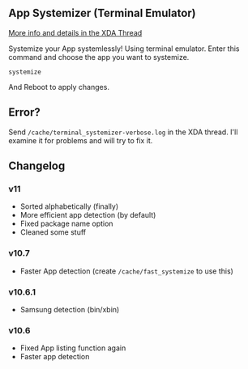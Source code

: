 ## App Systemizer (Terminal Emulator)
[More info and details in the XDA Thread](https://forum.xda-developers.com/apps/magisk/module-terminal-app-systemizer-ui-t3585851)

 Systemize your App systemlessly!
 Using terminal emulator.
 Enter this command and choose the app you want to systemize.

	systemize
	
 And Reboot to apply changes.

## Error?
 Send `/cache/terminal_systemizer-verbose.log` in the XDA thread. I'll examine it for problems and will try to fix it.

## Changelog

### v11
* Sorted alphabetically (finally)
* More efficient app detection (by default)
* Fixed package name option
* Cleaned some stuff
### v10.7
* Faster App detection (create `/cache/fast_systemize` to use this)
### v10.6.1
* Samsung detection (bin/xbin)
### v10.6
* Fixed App listing function again
* Faster app detection